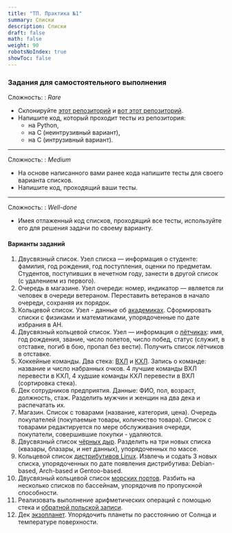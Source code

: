 ```yaml
---
title: "ТП. Практика №1"
summary: Списки
description: Списки
draft: false
math: false
weight: 90
robotsNoIndex: true
showToc: false
---
```

### Задания для самостоятельного выполнения

Сложность:
: *Rare*

* Склонируйте [этот репозиторий](https://github.com/still-coding/lists) и [вот этот репозиторий](https://github.com/Ol333/lists_intr).
* Напишите код, который проходит тесты из репозитория:
    * на Python,
    * на С (неинтрузивный вариант),
    * на С (интрузивный вариант).

---

Сложность:
: *Medium*  

* На основе написанного вами ранее кода напишите тесты для своего варианта списков.
* Напишите код, проходящий ваши тесты.

---

Сложность:
: *Well-done*  

* Имея отлаженный код списков, проходящий все тесты, используйте его для решения задачи по своему варианту.



#### Варианты заданий

1. Двусвязный список. Узел списка — информация о студенте: фамилия, год рождения, год поступления, оценки по предметам. Студентов, поступивших в нечетном году, занести в другой список (с удалением из первого).
2. Очередь в магазине. Узел очереди: номер, индикатор — является ли человек в очереди ветераном. Переставить ветеранов в начало очереди, сохраняя их порядок.
3. Кольцевой список. Узел - данные об [академиках](https://ru.wikipedia.org/wiki/%D0%9A%D0%B0%D1%82%D0%B5%D0%B3%D0%BE%D1%80%D0%B8%D1%8F:%D0%94%D0%B5%D0%B9%D1%81%D1%82%D0%B2%D0%B8%D1%82%D0%B5%D0%BB%D1%8C%D0%BD%D1%8B%D0%B5_%D1%87%D0%BB%D0%B5%D0%BD%D1%8B_%D0%90%D0%9D_%D0%A1%D0%A1%D0%A1%D0%A0). Сформировать списки с физиками и математиками, упорядоченные по дате избрания в АН.
4. Двусвязный кольцевой список. Узел — информация о [лётчиках](https://ru.wikipedia.org/wiki/%D0%9A%D0%B0%D1%82%D0%B5%D0%B3%D0%BE%D1%80%D0%B8%D1%8F:%D0%9B%D1%91%D1%82%D1%87%D0%B8%D0%BA%D0%B8_%D0%92%D0%B5%D0%BB%D0%B8%D0%BA%D0%BE%D0%B9_%D0%9E%D1%82%D0%B5%D1%87%D0%B5%D1%81%D1%82%D0%B2%D0%B5%D0%BD%D0%BD%D0%BE%D0%B9_%D0%B2%D0%BE%D0%B9%D0%BD%D1%8B): имя, год рождения, звание, число  полетов, число побед, статус (служит, в отставке, погиб в бою, пропал без вести). Получить список лётчиков в отставке.
5. Хоккейные команды. Два стека: [ВХЛ](https://ru.wikipedia.org/wiki/%D0%92%D1%81%D0%B5%D1%80%D0%BE%D1%81%D1%81%D0%B8%D0%B9%D1%81%D0%BA%D0%B0%D1%8F_%D1%85%D0%BE%D0%BA%D0%BA%D0%B5%D0%B9%D0%BD%D0%B0%D1%8F_%D0%BB%D0%B8%D0%B3%D0%B0) и [КХЛ](https://ru.wikipedia.org/wiki/%D0%9A%D0%BE%D0%BD%D1%82%D0%B8%D0%BD%D0%B5%D0%BD%D1%82%D0%B0%D0%BB%D1%8C%D0%BD%D0%B0%D1%8F_%D1%85%D0%BE%D0%BA%D0%BA%D0%B5%D0%B9%D0%BD%D0%B0%D1%8F_%D0%BB%D0%B8%D0%B3%D0%B0). Запись о команде: название и число набранных очков. 4 лучшие команды ВХЛ перевести в КХЛ, 4 худшие команды КХЛ перевести в ВХЛ (сортировка стека).
6. Дек сотрудников предприятия. Данные: ФИО, пол, возраст, должность, стаж. Разделить мужчин и женщин на два дека и распечатать их.
7. Магазин. Список с товарами (название, категория, цена). Очередь покупателей (покупаемые товары, количество товара). Список с товарами редактируется по мере обслуживания очереди, покупатели, совершившие покупки - удаляются.
8. Двусвязный список [чёрных дыр](https://ru.wikipedia.org/wiki/%D0%A1%D0%BF%D0%B8%D1%81%D0%BE%D0%BA_%D0%BD%D0%B0%D0%B8%D0%B1%D0%BE%D0%BB%D0%B5%D0%B5_%D0%BC%D0%B0%D1%81%D1%81%D0%B8%D0%B2%D0%BD%D1%8B%D1%85_%D1%87%D1%91%D1%80%D0%BD%D1%8B%D1%85_%D0%B4%D1%8B%D1%80). Разделить на три новых списка (квазары, блазары, и нет данных), упорядоченных по массе.
9. Кольцевой список [дистрибутивов Linux](https://en.wikipedia.org/wiki/List_of_Linux_distributions). Извлечь и содать 3 новых списка, упорядоченных по дате появления дистрибутива: Debian-based, Arch-based и Gentoo-based.
10. Двусвязный кольцевой список [морских портов](https://ru.wikipedia.org/wiki/%D0%A1%D0%BF%D0%B8%D1%81%D0%BE%D0%BA_%D0%BC%D0%BE%D1%80%D1%81%D0%BA%D0%B8%D1%85_%D0%BF%D0%BE%D1%80%D1%82%D0%BE%D0%B2_%D0%A0%D0%BE%D1%81%D1%81%D0%B8%D0%B8). Разбить на несколько списков по бассейнам, упорядочив по пропускной способности.
11. Реализовать выполнение арифметических операций с помощью стека и [обратной польской записи](https://ru.wikipedia.org/wiki/%D0%9E%D0%B1%D1%80%D0%B0%D1%82%D0%BD%D0%B0%D1%8F_%D0%BF%D0%BE%D0%BB%D1%8C%D1%81%D0%BA%D0%B0%D1%8F_%D0%B7%D0%B0%D0%BF%D0%B8%D1%81%D1%8C).
12. Дек [экзопланет](https://ru.wikipedia.org/wiki/%D0%A1%D0%BF%D0%B8%D1%81%D0%BE%D0%BA_%D1%8D%D0%BA%D0%B7%D0%BE%D0%BF%D0%BB%D0%B0%D0%BD%D0%B5%D1%82_%D0%B2_%D0%BE%D0%B1%D0%B8%D1%82%D0%B0%D0%B5%D0%BC%D0%BE%D0%B9_%D0%B7%D0%BE%D0%BD%D0%B5). Упорядочить планеты по расстоянию от Солнца и температуре поверхности.
